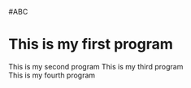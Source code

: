 #ABC
# This is my first program
This is my second program
This is my third program
<br>
This is my fourth program